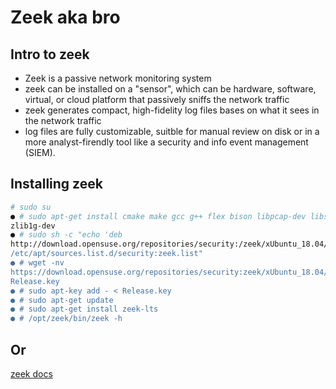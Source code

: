 # Zeek aka bro

##  Intro to zeek 
  - Zeek is a passive network monitoring system
  - zeek can be installed on a "sensor", which can be hardware, software, virtual, or cloud platform that passively sniffs the network traffic
  - zeek generates compact, high-fidelity log files bases on what it sees in the network traffic
  - log files are fully customizable, suitble for manual review on disk or in a more analyst-firendly tool like a security and info event management (SIEM).
  
  ## Installing zeek
  ```bash
  # sudo su
● # sudo apt-get install cmake make gcc g++ flex bison libpcap-dev libssl-dev python-dev swig
zlib1g-dev
● # sudo sh -c "echo 'deb
http://download.opensuse.org/repositories/security:/zeek/xUbuntu_18.04/ /' >
/etc/apt/sources.list.d/security:zeek.list"
● # wget -nv
https://download.opensuse.org/repositories/security:zeek/xUbuntu_18.04/Release.key -O
Release.key
● # sudo apt-key add - < Release.key
● # sudo apt-get update
● # sudo apt-get install zeek-lts
● # /opt/zeek/bin/zeek -h

``` 
## Or 
[zeek docs](https://docs.zeek.org/en/master/install.html)


